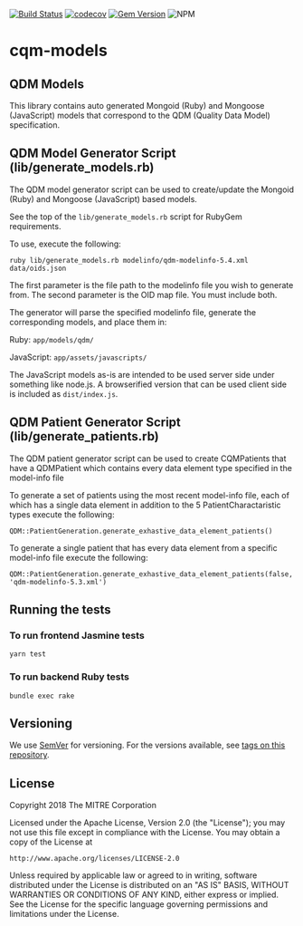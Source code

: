 [![Build Status](https://travis-ci.com/projecttacoma/cqm-models.svg?branch=master)](https://travis-ci.com/projecttacoma/cqm-models)
[![codecov](https://codecov.io/gh/projecttacoma/cqm-models/branch/master/graph/badge.svg)](https://codecov.io/gh/projecttacoma/cqm-models)
[![Gem Version](https://badge.fury.io/rb/cqm-models.svg)](https://badge.fury.io/rb/cqm-models)
![NPM](https://img.shields.io/npm/v/cqm-models.svg)

# cqm-models

## QDM Models

This library contains auto generated Mongoid (Ruby) and Mongoose (JavaScript) models that correspond to the QDM (Quality Data Model) specification.

## QDM Model Generator Script (lib/generate_models.rb)

The QDM model generator script can be used to create/update the Mongoid (Ruby) and Mongoose (JavaScript) based models.

See the top of the `lib/generate_models.rb` script for RubyGem requirements.

To use, execute the following:
```
ruby lib/generate_models.rb modelinfo/qdm-modelinfo-5.4.xml data/oids.json
```

The first parameter is the file path to the modelinfo file you wish to generate from. The second parameter is the OID map file. You must include both.

The generator will parse the specified modelinfo file, generate the corresponding models, and place them in:

Ruby: `app/models/qdm/`

JavaScript: `app/assets/javascripts/`

The JavaScript models as-is are intended to be used server side under something like node.js. A browserified version that can be used client side is included as `dist/index.js`.

## QDM Patient Generator Script (lib/generate_patients.rb)

The QDM patient generator script can be used to create CQMPatients that have a QDMPatient which contains every data element type specified in the model-info file

To generate a set of patients using the most recent model-info file, each of which has a single data element in addition to the 5 PatientCharactaristic types execute the following:
```
QDM::PatientGeneration.generate_exhastive_data_element_patients()
```

To generate a single patient that has every data element from a specific model-info file execute the following:
```
QDM::PatientGeneration.generate_exhastive_data_element_patients(false, 'qdm-modelinfo-5.3.xml')
```

## Running the tests

### To run frontend Jasmine tests 

```
yarn test
```

### To run backend Ruby tests

```
bundle exec rake
```


## Versioning

We use [SemVer](http://semver.org/) for versioning. For the versions available, see [tags on this repository](https://github.com/projecttacoma/cqm-models/tags). 


## License

Copyright 2018 The MITRE Corporation

Licensed under the Apache License, Version 2.0 (the "License"); you may not use this file except in compliance with the License. You may obtain a copy of the License at

```
http://www.apache.org/licenses/LICENSE-2.0
```

Unless required by applicable law or agreed to in writing, software distributed under the License is distributed on an "AS IS" BASIS, WITHOUT WARRANTIES OR CONDITIONS OF ANY KIND, either express or implied. See the License for the specific language governing permissions and limitations under the License.
